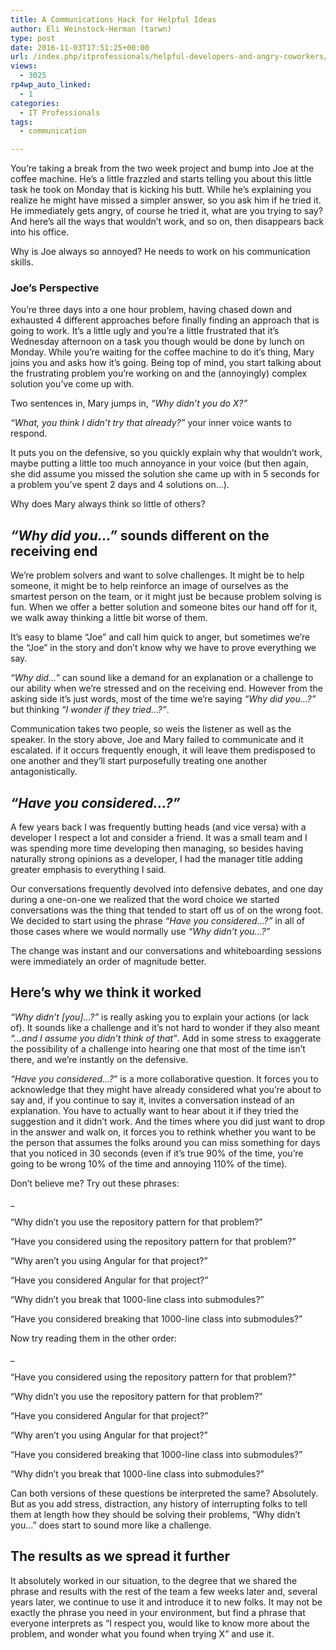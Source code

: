 ```yaml
---
title: A Communications Hack for Helpful Ideas
author: Eli Weinstock-Herman (tarwn)
type: post
date: 2016-11-03T17:51:25+00:00
url: /index.php/itprofessionals/helpful-developers-and-angry-coworkers/
views:
  - 3025
rp4wp_auto_linked:
  - 1
categories:
  - IT Professionals
tags:
  - communication

---
```

You&#8217;re taking a break from the two week project and bump into Joe at the coffee machine. He&#8217;s a little frazzled and starts telling you about this little task he took on Monday that is kicking his butt. While he&#8217;s explaining you realize he might have missed a simpler answer, so you ask him if he tried it. He immediately gets angry, of course he tried it, what are you trying to say? And here&#8217;s all the ways that wouldn&#8217;t work, and so on, then disappears back into his office. 

Why is Joe always so annoyed? He needs to work on his communication skills.

### Joe&#8217;s Perspective

You&#8217;re three days into a one hour problem, having chased down and exhausted 4 different approaches before finally finding an approach that is going to work. It&#8217;s a little ugly and you&#8217;re a little frustrated that it&#8217;s Wednesday afternoon on a task you though would be done by lunch on Monday. While you&#8217;re waiting for the coffee machine to do it&#8217;s thing, Mary joins you and asks how it&#8217;s going. Being top of mind, you start talking about the frustrating problem you&#8217;re working on and the (annoyingly) complex solution you&#8217;ve come up with. 

Two sentences in, Mary jumps in, _&#8220;Why didn&#8217;t you do X?&#8221;_

_&#8220;What, you think I didn&#8217;t try that already?&#8221;_ your inner voice wants to respond. 

It puts you on the defensive, so you quickly explain why that wouldn&#8217;t work, maybe putting a little too much annoyance in your voice (but then again, she did assume you missed the solution she came up with in 5 seconds for a problem you&#8217;ve spent 2 days and 4 solutions on…). 

Why does Mary always think so little of others?

## _&#8220;Why did you…&#8221;_ sounds different on the receiving end

We&#8217;re problem solvers and want to solve challenges. It might be to help someone, it might be to help reinforce an image of ourselves as the smartest person on the team, or it might just be because problem solving is fun. When we offer a better solution and someone bites our hand off for it, we walk away thinking a little bit worse of them.

It&#8217;s easy to blame &#8220;Joe&#8221; and call him quick to anger, but sometimes we&#8217;re the &#8220;Joe&#8221; in the story and don&#8217;t know why we have to prove everything we say.

_&#8220;Why did&#8230;&#8221;_ can sound like a demand for an explanation or a challenge to our ability when we&#8217;re stressed and on the receiving end. However from the asking side it&#8217;s just words, most of the time we&#8217;re saying _&#8220;Why did you&#8230;?&#8221;_ but thinking _&#8220;I wonder if they tried&#8230;?&#8221;_.

Communication takes two people, so weis the listener as well as the speaker. In the story above, Joe and Mary failed to communicate and it escalated. if it occurs frequently enough, it will leave them predisposed to one another and they&#8217;ll start purposefully treating one another antagonistically.

## _&#8220;Have you considered…?&#8221;_

A few years back I was frequently butting heads (and vice versa) with a developer I respect a lot and consider a friend. It was a small team and I was spending more time developing then managing, so besides having naturally strong opinions as a developer, I had the manager title adding greater emphasis to everything I said.

Our conversations frequently devolved into defensive debates, and one day during a one-on-one we realized that the word choice we started conversations was the thing that tended to start off us of on the wrong foot. We decided to start using the phrase _&#8220;Have you considered&#8230;?&#8221;_ in all of those cases where we would normally use _&#8220;Why didn&#8217;t you&#8230;?&#8221;_

The change was instant and our conversations and whiteboarding sessions were immediately an order of magnitude better.

## Here&#8217;s why we think it worked

_&#8220;Why didn&#8217;t [you]&#8230;?&#8221;_ is really asking you to explain your actions (or lack of). It sounds like a challenge and it&#8217;s not hard to wonder if they also meant _&#8220;&#8230;and I assume you didn&#8217;t think of that&#8221;_. Add in some stress to exaggerate the possibility of a challenge into hearing one that most of the time isn&#8217;t there, and we&#8217;re instantly on the defensive.

_&#8220;Have you considered&#8230;?_&#8221; is a more collaborative question. It forces you to acknowledge that they might have already considered what you&#8217;re about to say and, if you continue to say it, invites a conversation instead of an explanation. You have to actually want to hear about it if they tried the suggestion and it didn&#8217;t work. And the times where you did just want to drop in the answer and walk on, it forces you to rethink whether you want to be the person that assumes the folks around you can miss something for days that you noticed in 30 seconds (even if it&#8217;s true 90% of the time, you&#8217;re going to be wrong 10% of the time and annoying 110% of the time).

Don&#8217;t believe me? Try out these phrases:

_
  
&#8220;Why didn&#8217;t you use the repository pattern for that problem?&#8221;
  
&#8220;Have you considered using the repository pattern for that problem?&#8221;</p> 

&#8220;Why aren&#8217;t you using Angular for that project?&#8221;
  
&#8220;Have you considered Angular for that project?&#8221;

&#8220;Why didn&#8217;t you break that 1000-line class into submodules?&#8221;
  
&#8220;Have you considered breaking that 1000-line class into submodules?&#8221;
  
</i>

Now try reading them in the other order:

_
  
&#8220;Have you considered using the repository pattern for that problem?&#8221;
  
&#8220;Why didn&#8217;t you use the repository pattern for that problem?&#8221;</p> 

&#8220;Have you considered Angular for that project?&#8221;
  
&#8220;Why aren&#8217;t you using Angular for that project?&#8221;

&#8220;Have you considered breaking that 1000-line class into submodules?&#8221;
  
&#8220;Why didn&#8217;t you break that 1000-line class into submodules?&#8221;
  
</i>

Can both versions of these questions be interpreted the same? Absolutely. But as you add stress, distraction, any history of interrupting folks to tell them at length how they should be solving their problems, &#8220;Why didn&#8217;t you&#8230;&#8221; does start to sound more like a challenge.

## The results as we spread it further

It absolutely worked in our situation, to the degree that we shared the phrase and results with the rest of the team a few weeks later and, several years later, we continue to use it and introduce it to new folks. It may not be exactly the phrase you need in your environment, but find a phrase that everyone interprets as &#8220;I respect you, would like to know more about the problem, and wonder what you found when trying X&#8221; and use it.
